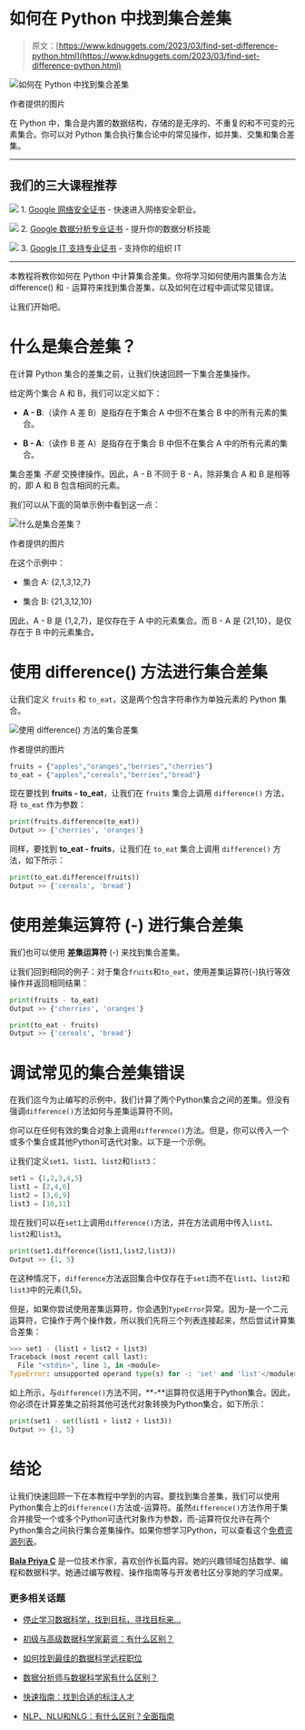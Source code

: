 # 如何在 Python 中找到集合差集

> 原文：[https://www.kdnuggets.com/2023/03/find-set-difference-python.html](https://www.kdnuggets.com/2023/03/find-set-difference-python.html)

![如何在 Python 中找到集合差集](../Images/de9966d30430ba2c37df59fae6fc0161.png)

作者提供的图片

在 Python 中，集合是内置的数据结构，存储的是无序的、不重复的和不可变的元素集合。你可以对 Python 集合执行集合论中的常见操作，如并集、交集和集合差集。

* * *

## 我们的三大课程推荐

![](../Images/0244c01ba9267c002ef39d4907e0b8fb.png) 1\. [Google 网络安全证书](https://www.kdnuggets.com/google-cybersecurity) - 快速进入网络安全职业。

![](../Images/e225c49c3c91745821c8c0368bf04711.png) 2\. [Google 数据分析专业证书](https://www.kdnuggets.com/google-data-analytics) - 提升你的数据分析技能

![](../Images/0244c01ba9267c002ef39d4907e0b8fb.png) 3\. [Google IT 支持专业证书](https://www.kdnuggets.com/google-itsupport) - 支持你的组织 IT

* * *

本教程将教你如何在 Python 中计算集合差集。你将学习如何使用内置集合方法 difference() 和 - 运算符来找到集合差集，以及如何在过程中调试常见错误。

让我们开始吧。

# 什么是集合差集？

在计算 Python 集合的差集之前，让我们快速回顾一下集合差集操作。

给定两个集合 A 和 B，我们可以定义如下：

+   **A - B**:（读作 A 差 B）是指存在于集合 A 中但不在集合 B 中的所有元素的集合。

+   **B - A**:（读作 B 差 A）是指存在于集合 B 中但不在集合 A 中的所有元素的集合。

集合差集 *不是* 交换律操作。因此，A - B 不同于 B - A，除非集合 A 和 B 是相等的，即 A 和 B 包含相同的元素。

我们可以从下面的简单示例中看到这一点：

![什么是集合差集？](../Images/c8feb81cac0c0cb9aad39b6c1f4fed8b.png)

作者提供的图片

在这个示例中：

+   集合 A: {2,1,3,12,7}

+   集合 B: {21,3,12,10}

因此，A - B 是 {1,2,7}，是仅存在于 A 中的元素集合。而 B - A 是 {21,10}，是仅存在于 B 中的元素集合。

# 使用 difference() 方法进行集合差集

让我们定义 `fruits` 和 `to_eat`，这是两个包含字符串作为单独元素的 Python 集合。

![使用 difference() 方法的集合差集](../Images/8d1ef0303b3f73ea8a2d54c648866b98.png)

作者提供的图片

```py
fruits = {"apples","oranges","berries","cherries"}
to_eat = {"apples","cereals","berries","bread"}
```

现在要找到 **fruits - to_eat**，让我们在 `fruits` 集合上调用 `difference()` 方法，将 `to_eat` 作为参数：

```py
print(fruits.difference(to_eat))
Output >> {'cherries', 'oranges'}
```

同样，要找到 **to_eat - fruits**，让我们在 `to_eat` 集合上调用 `difference()` 方法，如下所示：

```py
print(to_eat.difference(fruits))
Output >> {'cereals', 'bread'}
```

# 使用差集运算符 (-) 进行集合差集

我们也可以使用 **差集运算符** (-) 来找到集合差集。

让我们回到相同的例子：对于集合`fruits`和`to_eat`，使用差集运算符(-)执行等效操作并返回相同结果：

```py
print(fruits - to_eat)
Output >> {'cherries', 'oranges'}
```

```py
print(to_eat - fruits)
Output >> {'cereals', 'bread'}
```

# 调试常见的集合差集错误

在我们迄今为止编写的示例中，我们计算了两个Python集合之间的差集。但没有强调`difference()`方法如何与差集运算符不同。

你可以在任何有效的集合对象上调用`difference()`方法。但是，你可以传入一个或多个集合或其他Python可迭代对象。以下是一个示例。

让我们定义`set1`、`list1`、`list2`和`list3`：

```py
set1 = {1,2,3,4,5}
list1 = [2,4,6]
list2 = [3,6,9]
list3 = [10,11]
```

现在我们可以在`set1`上调用`difference()`方法，并在方法调用中传入`list1`、`list2`和`list3`。

```py
print(set1.difference(list1,list2,list3))
Output >> {1, 5}
```

在这种情况下，`difference`方法返回集合中仅存在于`set1`而不在`list1`、`list2`和`list3`中的元素{1,5}。

但是，如果你尝试使用差集运算符，你会遇到`TypeError`异常。因为-是一个二元运算符，它操作于两个操作数，所以我们先将三个列表连接起来，然后尝试计算集合差集：

```py
>>> set1 - (list1 + list2 + list3)
Traceback (most recent call last):
  File "<stdin>", line 1, in <module>
TypeError: unsupported operand type(s) for -: 'set' and 'list'</module></stdin>
```

如上所示，与`difference()`方法不同，**-**运算符仅适用于Python集合。因此，你必须在计算差集之前将其他可迭代对象转换为Python集合，如下所示：

```py
print(set1 - set(list1 + list2 + list3))
Output >> {1, 5}
```

# 结论

让我们快速回顾一下在本教程中学到的内容。要找到集合差集，我们可以使用Python集合上的`difference()`方法或-运算符。虽然`difference()`方法作用于集合并接受一个或多个Python可迭代对象作为参数，而-运算符仅允许在两个Python集合之间执行集合差集操作。如果你想学习Python，可以查看这个[免费资源列表](/2022/11/9-free-resources-master-python.html)。

**[Bala Priya C](https://www.linkedin.com/in/bala-priya/)** 是一位技术作家，喜欢创作长篇内容。她的兴趣领域包括数学、编程和数据科学。她通过编写教程、操作指南等与开发者社区分享她的学习成果。

### 更多相关话题

+   [停止学习数据科学，找到目标，寻找目标来…](https://www.kdnuggets.com/2021/12/stop-learning-data-science-find-purpose.html)

+   [初级与高级数据科学家薪资：有什么区别？](https://www.kdnuggets.com/2022/03/junior-senior-data-scientist-salary-difference.html)

+   [如何找到最佳的数据科学远程职位](https://www.kdnuggets.com/2022/12/find-best-data-science-remote-jobs.html)

+   [数据分析师与数据科学家有什么区别？](https://www.kdnuggets.com/2022/03/difference-data-analysts-data-scientists.html)

+   [快速指南：找到合适的标注人才](https://www.kdnuggets.com/2022/04/quick-guide-find-right-minds-annotation.html)

+   [NLP、NLU和NLG：有什么区别？全面指南](https://www.kdnuggets.com/2022/06/nlp-nlu-nlg-difference-comprehensive-guide.html)
